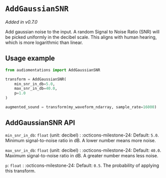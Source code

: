 # `AddGaussianSNR`

_Added in v0.7.0_

Add gaussian noise to the input. A random Signal to Noise Ratio (SNR) will be picked
uniformly in the decibel scale. This aligns with human hearing, which is more
logarithmic than linear.


## Usage example

```python
from audiomentations import AddGaussianSNR

transform = AddGaussianSNR(
    min_snr_in_db=5.0,
    max_snr_in_db=40.0,
    p=1.0
)

augmented_sound = transform(my_waveform_ndarray, sample_rate=16000)
```

## AddGaussianSNR API

`min_snr_in_db`: `float` (unit: decibel)
:   :octicons-milestone-24: Default: `5.0`. Minimum signal-to-noise ratio in dB. A lower
    number means more noise.

`max_snr_in_db`: `float` (unit: decibel)
:   :octicons-milestone-24: Default: `40.0`. Maximum signal-to-noise ratio in dB. A
    greater number means less noise.

`p`: `float`
:   :octicons-milestone-24: Default: `0.5`. The probability of applying this transform.
